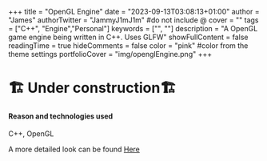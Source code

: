 +++
title = "OpenGL Engine"
date = "2023-09-13T03:08:13+01:00"
author = "James"
authorTwitter = "JammyJ1mJ1m" #do not include @
cover = ""
tags = ["C++", "Engine","Personal"]
keywords = ["", ""]
description = "A OpenGL game engine being written in C++. Uses GLFW"
showFullContent = false
readingTime = true
hideComments = false
color = "pink" #color from the theme settings
portfolioCover = "img/openglEngine.png"
+++

# 🏗️ **Under construction**🏗️

#### Reason and technologies used
C++, OpenGL  


A more detailed look can be found [Here](https://jammyjimjim.co.uk/posts/opengl-engine/)
